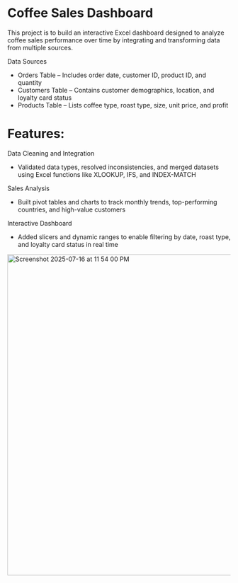 # Coffee Sales Dashboard

This project is to build an interactive Excel dashboard designed to analyze coffee sales performance over time by integrating and transforming data from multiple sources.

Data Sources
- Orders Table – Includes order date, customer ID, product ID, and quantity
- Customers Table – Contains customer demographics, location, and loyalty card status
- Products Table – Lists coffee type, roast type, size, unit price, and profit

# Features:
Data Cleaning and Integration
- Validated data types, resolved inconsistencies, and merged datasets using Excel functions like XLOOKUP, IFS, and INDEX-MATCH

Sales Analysis
- Built pivot tables and charts to track monthly trends, top-performing countries, and high-value customers

Interactive Dashboard
- Added slicers and dynamic ranges to enable filtering by date, roast type, and loyalty card status in real time
  

<img width="1343" height="726" alt="Screenshot 2025-07-16 at 11 54 00 PM" src="https://github.com/user-attachments/assets/a6f6131b-d59d-4e56-bef0-789e6ce9c72b" />
